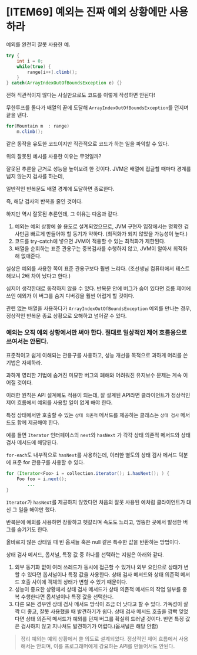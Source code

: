 # [ITEM69] 예외는 진짜 예외 상황에만 사용하라

예외를 완전히 잘못 사용한 예.
```java
try {
    int i = 0;
    while(true) {
        range[i++].climb();
    }
} catch(ArrayIndexOutOfBoundsException e) {}
```

전혀 직관적이지 않다는 사실만으로도 코드를 이렇게 작성하면 안된다!

무한루프를 돌다가 배열의 끝에 도달해 `ArrayIndexOutOfBoundsException`를 던지며 끝을 낸다.

```java
for(Mountain m  : range)
    m.climb();
```

같은 동작을 유도한 코드이지만 직관적으로 코드가 하는 일을 파악할 수 있다.

위의 잘못된 예시를 사용한 이유는 무엇일까?

잘못된 추론을 근거로 성능을 높이보려 한 것이다. JVM은 배열에 접글할 때마다 경계를 넘지 않는지 검사를 하는데,

일반적인 반복문도 배열 경계에 도달하면 종료한다.

즉, 해당 검사의 반복을 줄인 것이다.

하지만 역시 잘못된 추론인데, 그 이유는 다음과 같다.

1. 예외는 예외 상황에 쓸 용도로 설계되었으므로, JVM 구현자 입장에서는 명확한 검사만큼 빠르게 만들어야 할 동기가 약하다. (최적화가 되지 않았을 가능성이 높다.)
2. 코드를 try-catch에 넣으면 JVM이 적용할 수 있는 최적화가 제한된다.
3. 배열을 순회하는 표준 관용구는 중복검사를 수행하지 않고, JVM이 알아서 최적화해 없애준다.

실상은 예외를 사용한 쪽이 표준 관용구보다 훨씬 느리다. (조선생님 컴퓨터에서 테스트해보니 2배 차이 났다고 한다.)

심지어 생각한대로 동작하지 않을 수 있다. 반복문 안에 버그가 숨어 있다면 흐름 제어에 쓰인 예외가 이 버그를 숨겨 디버깅을 훨씬 어렵게 할 것이다.

관련 없는 배열을 사용하다가 `ArrayIndexOutOfBoundsException` 예외를 만나는 경우, 정상적인 반복문 종료 상황으로 오해하고 넘어갈 수 있다.

### 예외는 오직 예외 상황에서만 써야 한다. 절대로 일상적인 제어 흐름용으로 쓰여서는 안된다.

표준적이고 쉽게 이해되는 관용구를 사용하고, 성능 개선을 목적으로 과하게 머리를 쓴 기법은 자제하라.

과하게 영리한 기법에 숨겨진 미묘한 버그의 폐해와 어려워진 유지보수 문제는 계속 이어질 것이다.

이러한 원칙은 API 설계에도 적용이 되는데, 잘 설계된 API라면 클라이언트가 정상적인 제어 흐름에서 예외를 사용할 일이 없게 해야 한다.

특정 상태에서만 호출할 수 있는 `상태 의존적` 메서드를 제공하는 클래스는 `상태 검사` 메서드도 함께 제공해야 한다.

예를 들면 `Iterator` 인터페이스의 `next`와 `hasNext` 가 각각 상태 의존적 메서드와 상태 검사 메서드에 해당된다.

`for-each`도 내부적으로 `hasNext`를 사용하는데, 이러한 별도의 상태 검사 메서드 덕분에 표준 for 관용구를 사용할 수 있다.

```java
for (Iterator<Foo> i = collection.iterator(); i.hasNext(); ) {
    Foo foo = i.next();
        ...
}
```

`Iterator`가 `hasNext`를 제공하지 않았다면 처음의 잘못 사용된 예처럼 클라이언트가 대신 그 일을 해야만 했다.

반복문에 예외를 사용하면 장황하고 헷갈리며 속도도 느리고, 엉뚱한 곳에서 발생한 버그를 숨기기도 한다.

올바르지 않은 상태일 때 빈 옵셔늘 혹은 null 같은 특수한 값을 반환하는 방법이다.

상태 검사 메서드, 옵셔널, 특정 값 중 하나를 선택하는 지침은 아래와 같다.

1. 외부 동기화 없이 여러 쓰레드가 동시에 접근할 수 있거나 외부 요인으로 상태가 변할 수 있다면 옵셔널이나 특정 값을 사용한다. 상태 검사 메서드와 상태 의존적 메서드 호출 사이에 객체의 상태가 변할 수 있기 때문이다.
2. 성능이 중요한 상황에서 상태 검사 메서드가 상태 의존적 메서드의 작업 일부를 중복 수행한다면 옵셔널이나 특정 값을 선택한다.
3. 다른 모든 경우엔 상태 검사 메서드 방식이 조금 더 낫다고 할 수 있다. 가독성이 살짝 더 좋고, 잘못 사용했을 때 발견하기가 쉽다. 상태 검사 메서드 호출을 깜빡 잊었다면 상태 의존적 메서드가 예외를 던져 버그를 확실히 드러낼 것이다. 반면 특정 값은 검사하지 않고 지나쳐도 발견하기가 어렵다.(옵셔널은 해당 안함)

> 정리
> 예외는 예외 상황에서 쓸 의도로 설계되었다. 정상적인 제어 흐름에서 사용해서는 안되며, 이를 프로그래머에게 강요하는 API를 만들어서도 안된다.
